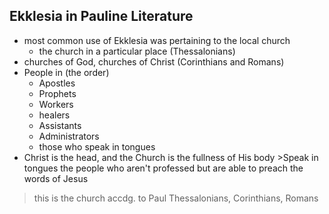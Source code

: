 ## Ekklesia in Pauline Literature
- most common use of Ekklesia was pertaining to the local church
	- the church in a particular place (Thessalonians)
- churches of God, churches of Christ (Corinthians and Romans)
- People in (the order)
	- Apostles
	- Prophets
	- Workers
	- healers
	- Assistants
	- Administrators
	- those who speak in tongues
- Christ is the head, and the Church is the fullness of His body
		>Speak in tongues the people who aren't professed but are able to preach the words of Jesus
> this is the church accdg. to Paul
> Thessalonians, Corinthians, Romans